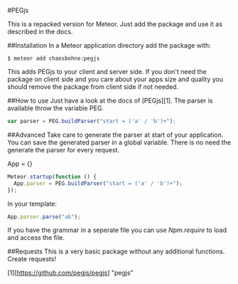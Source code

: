 #PEGjs

This is a repacked version for Meteor. Just add the package and use it as described in the docs.

##Installation
In a Meteor application directory add the package with:
    
    $ meteor add chaosbohne:pegjs
    
This adds PEGjs to your client and server side. If you don't need the package on client side and you care about your apps size and quality you should remove the package from client side if not needed.


##How to use
Just have a look at the docs of [PEGjs][1]. The parser is available throw the variable PEG.

```JAVASCRIPT
var parser = PEG.buildParser("start = ('a' / 'b')+");
```

##Advanced
Take care to generate the parser at start of your application. You can save the generated parser in a global variable. There is no need the generate the parser for every request.

App = {}

```JAVASCRIPT
Meteor.startup(function () {
  App.parser = PEG.buildParser("start = ('a' / 'b')+");
});
```

In your template:
```JAVASCRIPT
App.parser.parse("ab");
```

If you have the grammar in a seperate file you can use _Npm.require_ to load and access the file.


##Requests
This is a very basic package without any additional functions. Create requests!





    
    
[1][https://github.com/pegjs/pegjs] "pegjs"